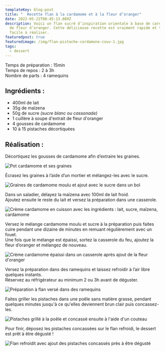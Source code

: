 ```yaml
---
templateKey: blog-post
title: "  Recette flan à la cardamome et à la fleur d’oranger"
date: 2022-05-22T08:45:13.889Z
description: Voici un flan sucré d’inspiration orientale à base de cardamome et
  de fleur d’oranger. Cette délicieuse recette est vraiment rapide et très
  facile à réaliser.
featuredpost: true
featuredimage: /img/flan-pistache-cardamone-couv-1.jpg
tags:
  - dessert
---
```

Temps de préparation : 15min\
Temps de repos : 2 à 3h\
Nombre de parts : 4 ramequins

## Ingrédients :

* 400ml de lait
* 35g de maïzena
* 50g de sucre *(sucre blanc ou cassonade)*
* 1 cuillère à soupe d'extrait de fleur d'oranger
* 4 gousses de cardamome
* 10 à 15 pistaches décortiquées

## Réalisation :

Décortiquez les gousses de cardamome afin d’extraire les graines.

![Pot cardamome et ses graines ](/img/graines-cardamome.jpg "Cardamome ")

Écrasez les graines à l’aide d’un mortier et mélangez-les avec le sucre.

![Graines de cardamome moulu et ajout avec le sucre dans un bol](/img/sucre-et-cardamome.png "Graines de cardamome et sucre ")

Dans un saladier, délayez la maïzena avec 100ml de lait froid.\
Ajoutez ensuite le reste du lait et versez la préparation dans une casserole.

![Crème cardamome en cuisson avec les ingrédients : lait, sucre, maïzena, cardamome ](/img/creme-cardamome-en-cuisson.jpg "Crème cardamome en préparation")

Versez le mélange cardamome moulu et sucre à la préparation puis faites cuire pendant une dizaine de minutes en remuant régulièrement avec un fouet.\
Une fois que le mélange est épaissi, sortez la casserole du feu, ajoutez la fleur d’oranger et mélangez de nouveau.

![Crème cardamome épaissi dans un casserole après ajout de la fleur d'oranger](/img/creme-cardamome-epaissi.jpg "Crème cuite ")

Versez la préparation dans des ramequins et laissez refroidir à l’air libre quelques instants.\
Réservez au réfrigérateur au minimum 2 ou 3h avant de déguster.

![Préparation à flan versé dans des ramequins](/img/flan-cuit.jpg "Flan cardamome et fleur d'oranger")

Faites griller les pistaches dans une poêle sans matière grasse, pendant quelques minutes jusqu'à ce qu'elles deviennent brun clair puis concassez-les.

![Pistaches grillé à la poêle et concassé ensuite à l'aide d'un couteau ](/img/pistache-grille-et-concasse.jpg "Pistaches grillé")

Pour finir, déposez les pistaches concassées sur le flan refroidi, le dessert est prêt à être dégusté !

![Flan refroidit avec ajout des pistaches concassés près à être dégusté](/img/flan-cardamome-fini.jpg "Flan cardamome prêt")
